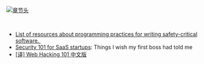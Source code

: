 [![章节头](https://parg.co/UGo)](https://parg.co/b4z) 
  

﻿
- [List of resources about programming practices for writing safety-critical software. ](https://github.com/stanislaw/awesome-safety-critical) 
- [Security 101 for SaaS startups](https://github.com/forter/security-101-for-saas-startups): Things I wish my first boss had told me
- [[译] Web Hacking 101 中文版](https://github.com/wizardforcel/web-hacking-101-zh)

 